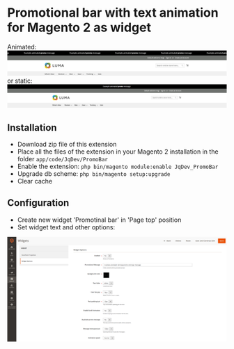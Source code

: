 # Promotional bar with text animation for Magento 2 as widget

Animated:
![Pormobar widget](https://github.com/dev-jq/M2_AnimatedPromoBar/blob/main/README-assets/animation-promo-message.gif)
or static:
![Pormobar widget](https://github.com/dev-jq/M2_AnimatedPromoBar/blob/main/README-assets/promobar.PNG)

## Installation
* Download zip file of this extension
* Place all the files of the extension in your Magento 2 installation in the folder `app/code/JqDev/PromoBar`
* Enable the extension: `php bin/magento module:enable JqDev_PromoBar`
* Upgrade db scheme: `php bin/magento setup:upgrade`
* Clear cache

## Configuration
* Create new widget 'Promotinal bar' in 'Page top' position
* Set widget text and other options:

![Widget config](https://github.com/dev-jq/M2_AnimatedPromoBar/blob/main/README-assets/widget-config.PNG)
